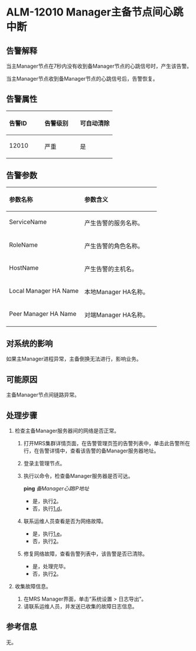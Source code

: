 # ALM-12010 Manager主备节点间心跳中断<a name="alm_12010"></a>

## 告警解释<a name="zh-cn_topic_0191813932_section3336541317510"></a>

当主Manager节点在7秒内没有收到备Manager节点的心跳信号时，产生该告警。

当主Manager节点收到备Manager节点的心跳信号后，告警恢复。

## 告警属性<a name="zh-cn_topic_0191813932_section6589867417620"></a>

<a name="zh-cn_topic_0191813932_table51335144115950"></a>
<table><thead align="left"><tr id="zh-cn_topic_0191813932_row22457334115950"><th class="cellrowborder" valign="top" width="33.33333333333333%" id="mcps1.1.4.1.1"><p id="zh-cn_topic_0191813932_p31502817115950"><a name="zh-cn_topic_0191813932_p31502817115950"></a><a name="zh-cn_topic_0191813932_p31502817115950"></a><strong id="zh-cn_topic_0191813932_b53744525115950"><a name="zh-cn_topic_0191813932_b53744525115950"></a><a name="zh-cn_topic_0191813932_b53744525115950"></a>告警ID</strong></p>
</th>
<th class="cellrowborder" valign="top" width="33.33333333333333%" id="mcps1.1.4.1.2"><p id="zh-cn_topic_0191813932_p22174081115950"><a name="zh-cn_topic_0191813932_p22174081115950"></a><a name="zh-cn_topic_0191813932_p22174081115950"></a><strong id="zh-cn_topic_0191813932_b65818178115950"><a name="zh-cn_topic_0191813932_b65818178115950"></a><a name="zh-cn_topic_0191813932_b65818178115950"></a>告警级别</strong></p>
</th>
<th class="cellrowborder" valign="top" width="33.33333333333333%" id="mcps1.1.4.1.3"><p id="zh-cn_topic_0191813932_p27776904115950"><a name="zh-cn_topic_0191813932_p27776904115950"></a><a name="zh-cn_topic_0191813932_p27776904115950"></a><strong id="zh-cn_topic_0191813932_b5562263115950"><a name="zh-cn_topic_0191813932_b5562263115950"></a><a name="zh-cn_topic_0191813932_b5562263115950"></a>可自动清除</strong></p>
</th>
</tr>
</thead>
<tbody><tr id="zh-cn_topic_0191813932_row1945234115950"><td class="cellrowborder" valign="top" width="33.33333333333333%" headers="mcps1.1.4.1.1 "><p id="zh-cn_topic_0191813932_p26013574115950"><a name="zh-cn_topic_0191813932_p26013574115950"></a><a name="zh-cn_topic_0191813932_p26013574115950"></a>12010</p>
</td>
<td class="cellrowborder" valign="top" width="33.33333333333333%" headers="mcps1.1.4.1.2 "><p id="zh-cn_topic_0191813932_p21947919115950"><a name="zh-cn_topic_0191813932_p21947919115950"></a><a name="zh-cn_topic_0191813932_p21947919115950"></a>严重</p>
</td>
<td class="cellrowborder" valign="top" width="33.33333333333333%" headers="mcps1.1.4.1.3 "><p id="zh-cn_topic_0191813932_p22246739115950"><a name="zh-cn_topic_0191813932_p22246739115950"></a><a name="zh-cn_topic_0191813932_p22246739115950"></a>是</p>
</td>
</tr>
</tbody>
</table>

## **告警参数**<a name="zh-cn_topic_0191813932_section4656225517628"></a>

<a name="zh-cn_topic_0191813932_table30473597115950"></a>
<table><thead align="left"><tr id="zh-cn_topic_0191813932_row3202901115950"><th class="cellrowborder" valign="top" width="50%" id="mcps1.1.3.1.1"><p id="zh-cn_topic_0191813932_p51699739115950"><a name="zh-cn_topic_0191813932_p51699739115950"></a><a name="zh-cn_topic_0191813932_p51699739115950"></a><strong id="zh-cn_topic_0191813932_b14544104115950"><a name="zh-cn_topic_0191813932_b14544104115950"></a><a name="zh-cn_topic_0191813932_b14544104115950"></a>参数名称</strong></p>
</th>
<th class="cellrowborder" valign="top" width="50%" id="mcps1.1.3.1.2"><p id="zh-cn_topic_0191813932_p3813318115950"><a name="zh-cn_topic_0191813932_p3813318115950"></a><a name="zh-cn_topic_0191813932_p3813318115950"></a><strong id="zh-cn_topic_0191813932_b58758352115950"><a name="zh-cn_topic_0191813932_b58758352115950"></a><a name="zh-cn_topic_0191813932_b58758352115950"></a>参数含义</strong></p>
</th>
</tr>
</thead>
<tbody><tr id="zh-cn_topic_0191813932_row63329947115950"><td class="cellrowborder" valign="top" width="50%" headers="mcps1.1.3.1.1 "><p id="zh-cn_topic_0191813932_p37698384115950"><a name="zh-cn_topic_0191813932_p37698384115950"></a><a name="zh-cn_topic_0191813932_p37698384115950"></a>ServiceName</p>
</td>
<td class="cellrowborder" valign="top" width="50%" headers="mcps1.1.3.1.2 "><p id="zh-cn_topic_0191813932_p38746956115950"><a name="zh-cn_topic_0191813932_p38746956115950"></a><a name="zh-cn_topic_0191813932_p38746956115950"></a>产生告警的服务名称。</p>
</td>
</tr>
<tr id="zh-cn_topic_0191813932_row57870114115950"><td class="cellrowborder" valign="top" width="50%" headers="mcps1.1.3.1.1 "><p id="zh-cn_topic_0191813932_p26943429115950"><a name="zh-cn_topic_0191813932_p26943429115950"></a><a name="zh-cn_topic_0191813932_p26943429115950"></a>RoleName</p>
</td>
<td class="cellrowborder" valign="top" width="50%" headers="mcps1.1.3.1.2 "><p id="zh-cn_topic_0191813932_p12845059115950"><a name="zh-cn_topic_0191813932_p12845059115950"></a><a name="zh-cn_topic_0191813932_p12845059115950"></a>产生告警的角色名称。</p>
</td>
</tr>
<tr id="zh-cn_topic_0191813932_row10748285115950"><td class="cellrowborder" valign="top" width="50%" headers="mcps1.1.3.1.1 "><p id="zh-cn_topic_0191813932_p62476968115950"><a name="zh-cn_topic_0191813932_p62476968115950"></a><a name="zh-cn_topic_0191813932_p62476968115950"></a>HostName</p>
</td>
<td class="cellrowborder" valign="top" width="50%" headers="mcps1.1.3.1.2 "><p id="zh-cn_topic_0191813932_p31473313115950"><a name="zh-cn_topic_0191813932_p31473313115950"></a><a name="zh-cn_topic_0191813932_p31473313115950"></a>产生告警的主机名。</p>
</td>
</tr>
<tr id="zh-cn_topic_0191813932_row50174577115950"><td class="cellrowborder" valign="top" width="50%" headers="mcps1.1.3.1.1 "><p id="zh-cn_topic_0191813932_p32369325115950"><a name="zh-cn_topic_0191813932_p32369325115950"></a><a name="zh-cn_topic_0191813932_p32369325115950"></a>Local Manager HA Name</p>
</td>
<td class="cellrowborder" valign="top" width="50%" headers="mcps1.1.3.1.2 "><p id="zh-cn_topic_0191813932_p63610061115950"><a name="zh-cn_topic_0191813932_p63610061115950"></a><a name="zh-cn_topic_0191813932_p63610061115950"></a>本地Manager HA名称。</p>
</td>
</tr>
<tr id="zh-cn_topic_0191813932_row46406907115950"><td class="cellrowborder" valign="top" width="50%" headers="mcps1.1.3.1.1 "><p id="zh-cn_topic_0191813932_p33396547115950"><a name="zh-cn_topic_0191813932_p33396547115950"></a><a name="zh-cn_topic_0191813932_p33396547115950"></a>Peer Manager HA Name</p>
</td>
<td class="cellrowborder" valign="top" width="50%" headers="mcps1.1.3.1.2 "><p id="zh-cn_topic_0191813932_p3666786115950"><a name="zh-cn_topic_0191813932_p3666786115950"></a><a name="zh-cn_topic_0191813932_p3666786115950"></a>对端Manager HA名称。</p>
</td>
</tr>
</tbody>
</table>

## 对系统的影响<a name="zh-cn_topic_0191813932_section6050290517637"></a>

如果主Manager进程异常，主备倒换无法进行，影响业务。

## 可能原因<a name="zh-cn_topic_0191813932_section852502017642"></a>

主备Manager节点间链路异常。

## 处理步骤<a name="zh-cn_topic_0191813932_section2641184617833"></a>

1.  检查主备Manager服务器间的网络是否正常。
    1.  打开MRS集群详情页面，在告警管理页签的告警列表中，单击此告警所在行，在告警详情中，查看该告警的备Manager服务器地址。
    2.  登录主管理节点。
    3.  执行以命令，检查备Manager服务器是否可达。

        **ping** _备Manager心跳IP地址_

        -   是，执行[2](#zh-cn_topic_0191813932_li572522141314)。
        -   否，执行[1.d](#zh-cn_topic_0191813932_li233941717940)。

    4.  <a name="zh-cn_topic_0191813932_li233941717940"></a>联系运维人员查看是否为网络故障。
        -   是，执行[1.e](#zh-cn_topic_0191813932_li4279289717106)。
        -   否，执行[2](#zh-cn_topic_0191813932_li572522141314)。

    5.  <a name="zh-cn_topic_0191813932_li4279289717106"></a>修复网络故障，查看告警列表中，该告警是否已清除。
        -   是，处理完毕。
        -   否，执行[2](#zh-cn_topic_0191813932_li572522141314)。

2.  <a name="zh-cn_topic_0191813932_li572522141314"></a>收集故障信息。
    1.  在MRS Manager界面，单击“系统设置 \> 日志导出”。
    2.  请联系运维人员，并发送已收集的故障日志信息。


## 参考信息<a name="zh-cn_topic_0191813932_section55635852162510"></a>

无。

